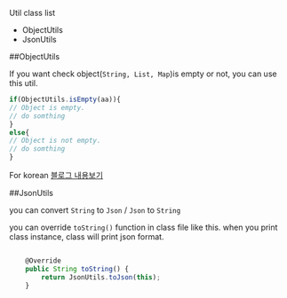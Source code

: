 Util class list
* ObjectUtils
* JsonUtils


##ObjectUtils

If you want check object(`String, List, Map`)is empty or not, you can use this util.


```javascript
if(ObjectUtils.isEmpty(aa)){
// Object is empty.
// do somthing
}
else{
// Object is not empty.
// do somthing
}
```

For korean [블로그 내용보기](http://gun0912.tistory.com/1)




##JsonUtils

you can convert `String` to `Json` / `Json` to `String`


you can override `toString()` function in class file like this.
when you print class instance, class will print json format.
```javascript

	@Override
	public String toString() {
		return JsonUtils.toJson(this);
	}


```
